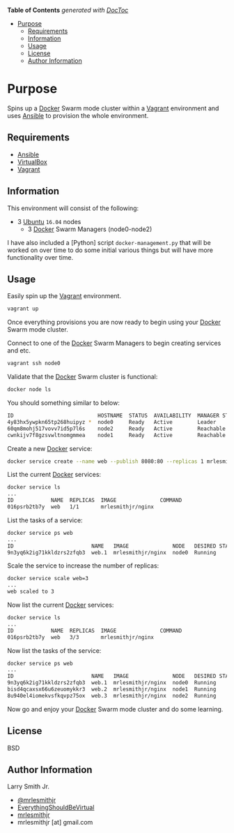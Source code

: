 <!-- START doctoc generated TOC please keep comment here to allow auto update -->
<!-- DON'T EDIT THIS SECTION, INSTEAD RE-RUN doctoc TO UPDATE -->
**Table of Contents**  *generated with [DocToc](https://github.com/thlorenz/doctoc)*

- [Purpose](#purpose)
  - [Requirements](#requirements)
  - [Information](#information)
  - [Usage](#usage)
  - [License](#license)
  - [Author Information](#author-information)

<!-- END doctoc generated TOC please keep comment here to allow auto update -->

# Purpose

Spins up a [Docker](https://www.docker.com) Swarm mode cluster within a
[Vagrant](https://www.vagrantup.com) environment and uses
[Ansible](https://www.ansible.com) to provision the whole environment.

## Requirements

-   [Ansible](https://www.ansible.com)
-   [VirtualBox](https://www.virtualbox.org)
-   [Vagrant](https://www.vagrantup.com)

## Information

This environment will consist of the following:

-   3 [Ubuntu](https://www.ubuntu.com) `16.04` nodes
    -   3 [Docker](https://www.docker.com) Swarm Managers (node0-node2)

I have also included a [Python] script `docker-management.py` that will be
worked on over time to do some initial various things but will have more
functionality over time.

## Usage

Easily spin up the [Vagrant](https://www.vagrantup.com) environment.

```bash
vagrant up
```

Once everything provisions you are now ready to begin using your [Docker](https://www.docker.com) Swarm
mode cluster.

Connect to one of the [Docker](https://www.docker.com) Swarm Managers to begin creating services and etc.

```bash
vagrant ssh node0
```

Validate that the [Docker](https://www.docker.com) Swarm cluster is functional:

```bash
docker node ls
```

You should something similar to below:

```bash
ID                           HOSTNAME  STATUS  AVAILABILITY  MANAGER STATUS
4y83hx5ywpkn65tp268huipyz *  node0     Ready   Active        Leader
60qm8mohj517vovv7id5p7l6s    node2     Ready   Active        Reachable
cwnkijv7f8gzsvwltnomgmmea    node1     Ready   Active        Reachable
```

Create a new [Docker](https://www.docker.com) service:

```bash
docker service create --name web --publish 8080:80 --replicas 1 mrlesmithjr/nginx
```

List the current [Docker](https://www.docker.com) services:

```bash
docker service ls
...
ID            NAME  REPLICAS  IMAGE              COMMAND
016psrb2tb7y  web   1/1       mrlesmithjr/nginx
```

List the tasks of a service:

```bash
docker service ps web
...
ID                         NAME   IMAGE              NODE   DESIRED STATE  CURRENT STATE               ERROR
9n3yq6k2ig71kkldzrs2zfqb3  web.1  mrlesmithjr/nginx  node0  Running        Running about a minute ago
```

Scale the service to increase the number of replicas:

```bash
docker service scale web=3
...
web scaled to 3
```

Now list the current [Docker](https://www.docker.com) services:

```bash
docker service ls
...
ID            NAME  REPLICAS  IMAGE              COMMAND
016psrb2tb7y  web   3/3       mrlesmithjr/nginx
```

Now list the tasks of the service:

```bash
docker service ps web
...
ID                         NAME   IMAGE              NODE   DESIRED STATE  CURRENT STATE           ERROR
9n3yq6k2ig71kkldzrs2zfqb3  web.1  mrlesmithjr/nginx  node0  Running        Running 5 minutes ago
bisd4qcaxsx66u6zeuomykkr3  web.2  mrlesmithjr/nginx  node1  Running        Running 41 seconds ago
8u940el4iomekvsfkqvpz75ox  web.3  mrlesmithjr/nginx  node2  Running        Running 43 seconds ago
```

Now go and enjoy your [Docker](https://www.docker.com) Swarm mode cluster and do some learning.

## License

BSD

## Author Information

Larry Smith Jr.

-   [@mrlesmithjr](https://www.twitter.com/mrlesmithjr)
-   [EverythingShouldBeVirtual](http://everythingshouldbevirtual.com)
-   [mrlesmithjr](http://mrlesmithjr.com)
-   mrlesmithjr [at] gmail.com
